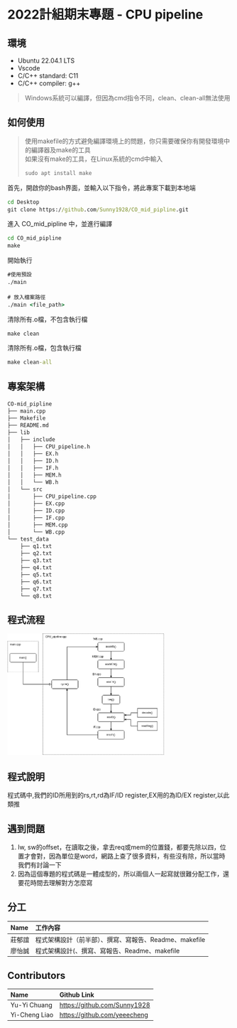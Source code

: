 # 2022計組期末專題 - CPU pipeline

## 環境
* Ubuntu 22.04.1 LTS
* Vscode
* C/C++ standard: C11
* C/C++ compiler: g++
> Windows系統可以編譯，但因為cmd指令不同，clean、clean-all無法使用


## 如何使用

> 使用makefile的方式避免編譯環境上的問題，你只需要確保你有開發環境中的編譯器及make的工具 \
> 如果沒有make的工具，在Linux系統的cmd中輸入 
> ```cmd 
> sudo apt install make
> ```


首先，開啟你的bash界面，並輸入以下指令，將此專案下載到本地端

```cmd
cd Desktop
git clone https://github.com/Sunny1928/CO_mid_pipline.git
```
進入 CO_mid_pipline 中，並進行編譯
```cmd
cd CO_mid_pipline
make
```
開始執行
```cmd
#使用預設
./main 

# 放入檔案路徑
./main <file_path>
```
清除所有.o檔，不包含執行檔
```cmd
make clean
```
清除所有.o檔，包含執行檔
```cmd
make clean-all
```

## 專案架構
```
CO-mid_pipline
├── main.cpp
├── Makefile
├── README.md
├── lib
│   ├── include
│   │   ├── CPU_pipeline.h
│   │   ├── EX.h
│   │   ├── ID.h
│   │   ├── IF.h
│   │   ├── MEM.h
│   │   └── WB.h
│   └── src
│       ├── CPU_pipeline.cpp
│       ├── EX.cpp
│       ├── ID.cpp
│       ├── IF.cpp
│       ├── MEM.cpp
│       └── WB.cpp
└── test_data
    ├── q1.txt
    ├── q2.txt
    ├── q3.txt
    ├── q4.txt
    ├── q5.txt
    ├── q6.txt
    ├── q7.txt
    └── q8.txt

```
## 程式流程
<img src="https://github.com/Sunny1928/CO_mid_pipline/blob/main/Flow_Chart.png" width = "70%">

## 程式說明
程式碼中,我們的ID所用到的rs,rt,rd為IF/ID register,EX用的為ID/EX register,以此類推
## 遇到問題
1. lw, sw的offset，在讀取之後，拿去req或mem的位置錢，都要先除以四，位置才會對，因為單位是word，網路上查了很多資料，有些沒有除，所以當時我們有討論一下
2. 因為這個專題的程式碼是一體成型的，所以兩個人一起寫就很難分配工作，還要花時間去理解對方怎麼寫
## 分工
|Name|工作內容|
| :-----|:-----|
|莊郁誼 | 程式架構設計（前半部）、撰寫、寫報告、Readme、makefile|
|廖怡誠 |程式架構設計(、撰寫、寫報告、Readme、makefile| 

## Contributors
|Name|Github Link|
| :-----|:-----|
|Yu-Yi Chuang | https://github.com/Sunny1928|
|Yi-Cheng Liao |https://github.com/yeeecheng| 

